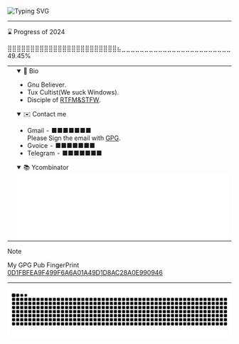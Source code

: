 ![Typing SVG](https://readme-typing-svg.demolab.com?font=Fira+Code&duration=3000&pause=500&color=1DF786&random=false&width=435&lines=Welcome+to+the+real+world.;It+sucks.;And+you+will+love+it.)

---

<!--START_SECTION:progress-->
⌛ Progress of 2024
<!--9b50dbbc-3631-11ef-b570-f12cfdb71388-->
⣿⣿⣿⣿⣿⣿⣿⣿⣿⣿⣿⣿⣿⣿⣿⣿⣿⣿⣿⣿⣿⣿⣿⣿⣦⣀⣀⣀⣀⣀⣀⣀⣀⣀⣀⣀⣀⣀⣀⣀⣀⣀⣀⣀⣀⣀⣀⣀⣀ 49.45%
<!--END_SECTION:progress-->

<table>
<tr>
<td>
<img alt="" src="https://github-profile-summary-cards.vercel.app/api/cards/profile-details?username=dhay3&theme=2077" style="width:500px"><br>
<img alt="" src="https://github-readme-stats.vercel.app/api?username=dhay3&show_icons=true&theme=radical&hide_title=true&card_width=500&hide_border=true"/><br>
<img alt="" src="https://leetcard.jacoblin.cool/dhay3?site=cn&theme=dark"/><br>
</td>
<td>
<details open>
<summary>👋 Bio</summary>
<ul>
<li>Gnu Believer.</li>
<li>Tux Cultist(We suck Windows).</li>
<li>Disciple of <a href="http://www.catb.org/~esr/faqs/smart-questions.html#rtfm">RTFM&STFW</a>.</li>
</ul>
</details>
<details open>
<summary>✉️ Contact me</summary>
<ul>
<li>
Gmail - 
<span>
■■■■■■■
<!--hostlockdown@gmail.com-->
</span>
<br>
Please Sign the email with
<a href="https://gnupg.org/">GPG</a>.
<br>
</li>
<li>
Gvoice - 
<span>
■■■■■■■
<!--+1-339-236-3169-->
</span>
</li>
<li>
Telegram - 
<span>
■■■■■■■
<!--https://t.me/cyberpelican-->
</span>
</li>
</ul>
</details>
<details open>
<summary>📚 Ycombinator</summary>
<img alt="" src="https://raw.githubusercontent.com/dhay3/dhay3/main/metrics.plugin.rss.svg"/>
</details>
</td>
</tr>
</table>

> [!NOTE]
>
> My GPG Pub
> FingerPrint [0D1FBFEA9F499F6A6A01A49D1D8AC28A0E990946](https://keys.openpgp.org/search?q=0D1FBFEA9F499F6A6A01A49D1D8AC28A0E990946)

---

![](https://raw.githubusercontent.com/dhay3/dhay3/output/github-contribution-grid-snake.svg)